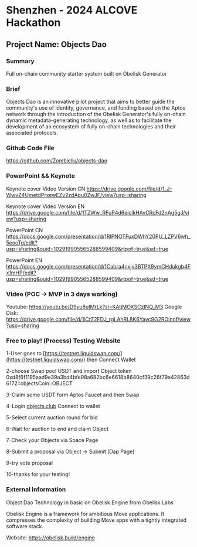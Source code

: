 # Shenzhen - 2024 ALCOVE Hackathon

## Project Name: Objects Dao

### Summary
Full on-chain community starter system built on Obelisk Generator


### Brief
Objects Dao is an innovative pilot project that aims to better guide the community's use of identity, governance, and funding based on the Aptos network through the introduction of the Obelisk Generator's fully on-chain dynamic metadata-generating technology, as well as to facilitate the development of an ecosystem of fully on-chain technologies and their associated protocols.


### Github Code File
https://github.com/Zombieliu/objects-dao

### PowerPoint && Keynote


Keynote cover Video Version CN
https://drive.google.com/file/d/1_J-WwvZ4UmetdPrxewEZv2zdApu0ZwJF/view?usp=sharing

Keynote cover Video Version EN
https://drive.google.com/file/d/1TZWw_RFuP4d6eiclkHAvCRcFd2nAg5gJ/view?usp=sharing


PowerPoint CN https://docs.google.com/presentation/d/1RlPNOTFuxDWhY20PU_LZPV6wh_5eocTg/edit?usp=sharing&ouid=102919905565288599409&rtpof=true&sd=true

PowerPoint EN https://docs.google.com/presentation/d/1Cabra4nxjv3BTPX9vmCHdukgb4Fx1mHP/edit?usp=sharing&ouid=102919905565288599409&rtpof=true&sd=true



### Video (POC -> MVP in 3 days working)

Youtube: https://youtu.be/D9yu8uIMrLk?si=KAtjMOXSCzlNQ_M3
Google Disk: https://drive.google.com/file/d/1lCtZ2FDJ_rgLAhRL8K6Yavc9G2ROinnf/view?usp=sharing


### Free to play! (Process) Testing Website

1-User goes to [https://testnet.liquidswap.com/](https://testnet.liquidswap.com/) then Connect Wallet

2-choose Swap pool USDT and import Object token 0xd8f6f1195aad9e39a3bd4bfe98a682bc6e6618b8640cf39c26f79a42863d6172::objectsCoin::OBJECT

3-Claim some USDT form Aptos Faucet and then Swap

4-Login [objects.club](http://objects.club/) Connect to wallet

5-Select current auction round for bid

6-Wait for auction to end and claim Object

7-Check your Objects via Space Page

8-Submit a proposal via Object → Submit (Dap Page)

9-try vote proposal

10-thanks for your testing!

### External information

Object Dao Technology in basic on Obelisk Engine from Obelisk Labs

Obelisk Engine is a framework for ambitious Move applications. It compresses the complexity of building Move apps with a tightly integrated software stack.

Website: https://obelisk.build/engine
